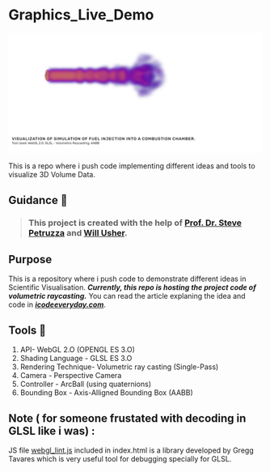 # Graphics_Live_Demo
![screenshot](main-poster.jpg)

This is a repo where i push code implementing different ideas and tools to visualize 3D Volume Data.   

## Guidance :pray:
> ### This project is created with the help of [Prof. Dr. Steve Petruzza](https://stevepetruzza.io/) and [Will Usher](https://www.willusher.io/).

## Purpose
This is a repository where i push code to demonstrate different ideas in Scientific Visualisation.
***Currently, this repo is hosting the project code of volumetric raycasting.***
You can read the article explaning the idea and code in ***[icodeeveryday.com](https://www.icodeeveryday.com/sci-vis-volumetric-raycasting/)***. 

## Tools :rocket:
1. API- WebGL 2.O (OPENGL ES 3.O)
2. Shading Language - GLSL ES 3.O
3. Rendering Technique- Volumetric ray casting (Single-Pass)
4. Camera - Perspective Camera
5. Controller - ArcBall (using quaternions)
6. Bounding Box - Axis-Alligned Bounding Box (AABB)


## Note ( for someone  frustated with decoding in GLSL like i was) : 
JS file [webgl_lint.js](https://greggman.github.io/webgl-lint/webgl-lint.js) included in index.html is a library developed by  Gregg Tavares which is very useful tool for debugging specially for GLSL. 


